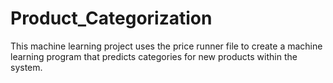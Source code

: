 # Product_Categorization
This machine learning project uses the price runner file to create a machine learning program that predicts categories for new products within the system.
